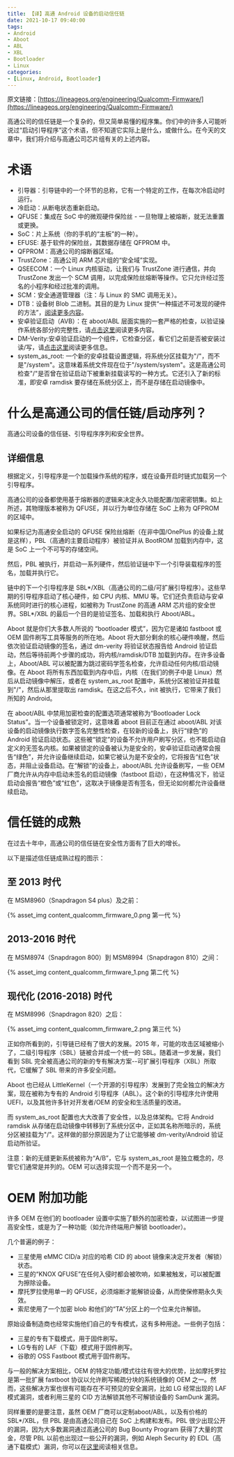 ```yaml
---
title: 【译】高通 Android 设备的启动信任链
date: 2021-10-17 09:40:00
tags:
- Android
- Aboot
- ABL
- XBL
- Bootloader
- Linux
categories:
- [Linux, Android, Bootloader]
---
```


原文链接：[https://lineageos.org/engineering/Qualcomm-Firmware/](https://lineageos.org/engineering/Qualcomm-Firmware/)

高通公司的信任链是一个复杂的，但又简单易懂的程序集。你们中的许多人可能听说过“启动引导程序”这个术语，但不知道它实际上是什么，或做什么。在今天的文章中，我们将介绍与高通公司芯片组有关的上述内容。

# 术语

- 引导器：引导链中的一个环节的总称，它有一个特定的工作，在每次冷启动时运行。
- 冷启动：从断电状态重新启动。
- QFUSE：集成在 SoC 中的微观硬件保险丝 - 一旦物理上被熔断，就无法重置或更换。
- SoC：片上系统（你的手机的“主板”的一种）。
- EFUSE: 基于软件的保险丝，其数据存储在 QFPROM 中。
- QFPROM：高通公司的熔断器区域。
- TrustZone：高通公司 ARM 芯片组的“安全域”实现。
- QSEECOM：一个 Linux 内核驱动，让我们与 TrustZone 进行通信，并向 TrustZone 发出一个 SCM 调用，以完成保险丝熔断等操作。它只允许经过签名的小程序和经过批准的调用。
- SCM：安全通道管理器（注：与 Linux 的 SMC 调用无关）。
- DTB：设备树 Blob 二进制。其目的是为 Linux 提供“一种描述不可发现的硬件的方法”，[阅读更多内容](https://elinux.org/Device_Tree_Reference)。
- 安卓验证启动（AVB）：在 aboot/ABL 层面实施的一套严格的检查，以验证操作系统各部分的完整性，请[点击这里](https://source.android.com/security/verifiedboot/)阅读更多内容。
- DM-Verity:安卓验证启动的一个组件，它检查分区，看它们之前是否被安装过读/写，请[点击这里](https://source.android.com/security/verifiedboot/dm-verity)阅读更多信息。
- system_as_root: 一个新的安卓挂载设置逻辑，将系统分区挂载为"/"，而不是"/system"。这意味着系统文件现在位于"/system/system"。这是高通公司检查"/"是否曾在验证启动下被重新挂载读写的一种方式。它还引入了新的标准，即安卓 ramdisk 要存储在系统分区上，而不是存储在启动镜像中。

# 什么是高通公司的信任链/启动序列？

高通公司设备的信任链、引导程序序列和安全世界。

## 详细信息

根据定义，引导程序是一个加载操作系统的程序，或在设备开启时链式加载另一个引导程序。

高通公司的设备都使用基于熔断器的逻辑来决定永久功能配置/加密密钥集。如上所述，其物理版本被称为 QFUSE，并以行为单位存储在 SoC 上称为 QFPROM 的区域中。

如果标记为高通安全启动的 QFUSE 保险丝熔断（在非中国/OnePlus 的设备上就是这样），PBL（高通的主要启动程序）被验证并从 BootROM 加载到内存中，这是 SoC 上一个不可写的存储空间。

然后，PBL 被执行，并启动一系列硬件，然后验证链中下一个引导装载程序的签名，加载并执行它。

链中的下一个引导程序是 SBL*/XBL（高通公司的二级/可扩展引导程序）。这些早期的引导程序启动了核心硬件，如 CPU 内核、MMU 等。它们还负责启动与安卓系统同时进行的核心进程，如被称为 TrustZone 的高通 ARM 芯片组的安全世界。SBL*/XBL 的最后一个目的是验证签名、加载和执行 Aboot/ABL。

Aboot 就是你们大多数人所说的 “bootloader 模式”，因为它是诸如 fastboot 或 OEM 固件刷写工具等服务的所在地。Aboot 将大部分剩余的核心硬件唤醒，然后依次验证启动镜像的签名，通过 dm-verity 将验证状态报告给 Android 验证启动，然后等待前两个步骤的成功，将内核/ramdisk/DTB 加载到内存。在许多设备上，Aboot/ABL 可以被配置为跳过密码学签名检查，允许启动任何内核/启动镜像。在 Aboot 将所有东西加载到内存中后，内核（在我们的例子中是 Linux）然后从启动镜像中解压，或者在 system_as_root 配置中，系统分区被验证并挂载到"/"，然后从那里提取出 ramdisk。在这之后不久，init 被执行，它带来了我们所知的 Android。

在 aboot/ABL 中禁用加密检查的配置选项通常被称为“Bootloader Lock Status”。当一个设备被锁定时，这意味着 aboot 目前正在通过 aboot/ABL 对该设备的启动镜像执行数字签名完整性检查，在较新的设备上，执行“绿色”的 Android 验证启动状态。这些被“锁定”的设备不允许用户刷写分区，也不能启动自定义的无签名内核。如果被锁定的设备被认为是安全的，安卓验证启动通常会报告“绿色”，并允许设备继续启动，如果它被认为是不安全的，它将报告“红色”状态，并阻止设备启动。在“解锁”的设备上，aboot/ABL 允许设备刷写，一些 OEM 厂商允许从内存中启动未签名的启动镜像（fastboot 启动），在这种情况下，验证启动会报告“橙色”或“红色”，这取决于镜像是否有签名，但无论如何都允许设备继续启动。

# 信任链的成熟

在过去十年中，高通公司的信任链在安全性方面有了巨大的增长。

以下是描述信任链成熟过程的图示：

## 至 2013 时代

在 MSM8960（Snapdragon S4 plus）及之前：

{% asset_img content_qualcomm_firmware_0.png 第一代 %}

## 2013-2016 时代

在 MSM8974（Snapdragon 800）到 MSM8994（Snapdragon 810）之间：

{% asset_img content_qualcomm_firmware_1.png 第二代 %}

## 现代化 (2016-2018) 时代

在 MSM8996（Snapdragon 820）之后：

{% asset_img content_qualcomm_firmware_2.png 第三代 %}

正如你所看到的，引导链已经有了很大的发展。2015 年，可能的攻击区域被缩小了，二级引导程序（SBL）链被合并成一个统一的 SBL。随着进一步发展，我们看到 SBL 完全被高通公司的新的专有解决方案--可扩展引导程序（XBL）所取代，它缓解了 SBL 带来的许多安全问题。

Aboot 也已经从 LittleKernel（一个开源的引导程序）发展到了完全独立的解决方案，现在被称为专有的 Android 引导程序（ABL）。这个新的引导程序允许使用 UEFI，以及其他许多针对开发者/OEM 的安全和生活质量的改进。

而 system_as_root 配置也大大改善了安全性，以及总体架构。它将 Android ramdisk 从存储在启动镜像中转移到了系统分区中，正如其名称所暗示的，系统分区被挂载为"/"。这样做的部分原因是为了让它能够被 dm-verity/Android 验证启动所验证。

注意：新的无缝更新系统被称为“A/B”，它与 system_as_root 是独立概念的，尽管它们通常是并列的。OEM 可以选择实现一个而不是另一个。

# OEM 附加功能

许多 OEM 在他们的 bootloader 设置中实施了额外的加密检查，以试图进一步提高安全性，或是为了一种功能（如允许终端用户解锁 bootloader）。

几个普遍的例子：

- 三星使用 eMMC CID/a 对应的哈希 CID 的 aboot 镜像来决定开发者（解锁）状态。
- 三星的“KNOX QFUSE”在任何入侵时都会被吹响，如果被触发，可以被配置为擦除设备。
- 摩托罗拉使用单一的 QFUSE，必须熔断才能解锁设备，从而使保修期永久失效。
- 索尼使用了一个加密 blob 和他们的“TA”分区上的一个位来允许解锁。

原始设备制造商也经常实施他们自己的专有模式，这有多种用途。一些例子包括：

- 三星的专有下载模式，用于固件刷写。
- LG专有的 LAF（下载）模式用于固件刷写。
- 谷歌的 OSS Fastboot 模式用于固件刷写。

与一般的解决方案相比，OEM 的特定功能/模式往往有很大的优势，比如摩托罗拉是第一批扩展 fastboot 协议以允许刷写稀疏分块的系统镜像的 OEM 之一。然而，这些解决方案也很有可能存在不可预见的安全漏洞，比如 LG 经常出现的 LAF 模式漏洞，或者利用三星的 CID 方法解锁其他不可解锁设备的 SamDunk 漏洞。

同样重要的是要注意，虽然 OEM 厂商可以定制aboot/ABL，以及有价格的 SBL*/XBL，但 PBL 是由高通公司自己在 SoC 上构建和发布。PBL 很少出现公开的漏洞，因为大多数漏洞通过高通公司的 Bug Bounty Program 获得了大量的赏金，尽管 PBL 以前也出现过一些公开的漏洞，例如 Aleph Security 的 EDL（高通下载模式）漏洞，你可以在[这里](https://alephsecurity.com/2018/01/22/qualcomm-edl-1/)阅读相关信息。
